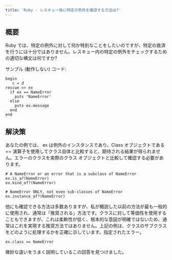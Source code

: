 ```yaml
---
title: 'Ruby - レスキュー後に特定の例外を確認する方法は?'
---
```


## 概要
Ruby では、特定の例外に対して何か特別なことをしたいのですが、特定の救済を行うには十分ではありません。レスキュー内の特定の例外をチェックするための適切な構文は何ですか?

サンプル (動作しない) コード:

```
begin
   c = d
rescue => ex
  if ex == NameError
    puts 'NameError'
  else
    puts ex.message
  end
end

```
## 解決策
あなたの例では、 ex は例外のインスタンスであり、Class オブジェクトである == 演算子を使用してクラス自体と比較すると、期待される結果が得られません。エラーのクラスを実際のクラス オブジェクトと比較して確認する必要があります。

```
# A NameError or an error that is a subclass of NameError
ex.is_a?(NameError)
ex.kind_of?(NameError)

# NameError ONLY, not even sub-classes of NameError
ex.instance_of?(NameError)

```
他にも確認できる方法は多数ありますが、私が概説した以前の方法が最も一般的に使用され、通常は「推奨される」方法です。クラスに対して等価性を使用することもできますが、これは柔軟性が低く、根本的な意図が明確ではないため、通常はこれを実現する推奨方法ではありません。上記の例は、クラスのサブクラスをどのように処理するかを正確に示しています。指定されたエラー。

```
ex.class == NameError

```
微妙な違いをうまく説明しているこの回答を見つけました。

